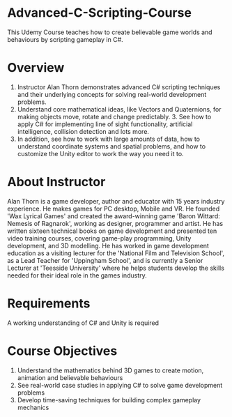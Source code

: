 # Advanced-C-Scripting-Course
This Udemy Course teaches how to create believable game worlds and behaviours by scripting gameplay in C#.

# Overview
1. Instructor Alan Thorn demonstrates advanced C# scripting techniques and their underlying concepts for solving real-world development problems.
2. Understand core mathematical ideas, like Vectors and Quaternions, for making objects move, rotate and change predictably. 3. See how to apply C# for implementing line of sight functionality, artificial intelligence, collision detection and lots      more.
4. In addition, see how to work with large amounts of data, how to understand coordinate systems and spatial problems, and how to customize the Unity editor to work the way you need it to.

# About Instructor
Alan Thorn is a game developer, author and educator with 15 years industry experience. He makes games for PC desktop, Mobile and VR. He founded 'Wax Lyrical Games' and created the award-winning game 'Baron Wittard: Nemesis of Ragnarok', working as designer, programmer and artist. He has written sixteen technical books on game development and presented ten video training courses, covering game-play programming, Unity development, and 3D modelling. He has worked in game development education as a visiting lecturer for the 'National Film and Television School', as a Lead Teacher for 'Uppingham School', and is currently a Senior Lecturer at 'Teesside University' where he helps students develop the skills needed for their ideal role in the games industry.

# Requirements
A working understanding of C# and Unity is required

# Course Objectives
1. Understand the mathematics behind 3D games to create motion, animation and believable behaviours
2. See real-world case studies in applying C# to solve game development problems
3. Develop time-saving techniques for building complex gameplay mechanics


